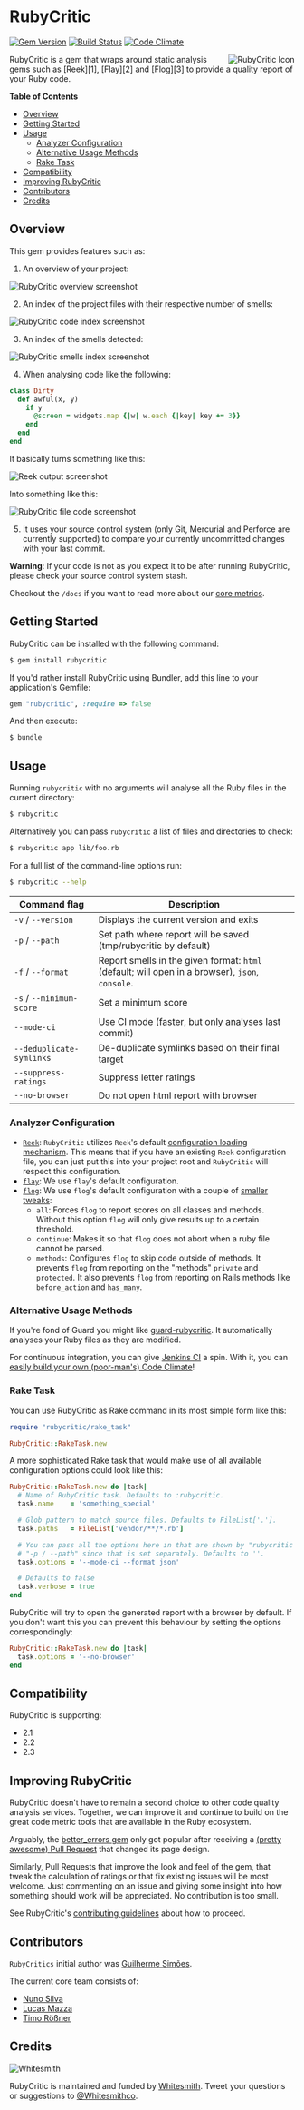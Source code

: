 RubyCritic
==========

[![Gem Version](https://badge.fury.io/rb/rubycritic.svg)](http://badge.fury.io/rb/rubycritic)
[![Build Status](https://travis-ci.org/whitesmith/rubycritic.svg?branch=master)](https://travis-ci.org/whitesmith/rubycritic)
[![Code Climate](https://codeclimate.com/github/whitesmith/rubycritic/badges/gpa.svg)](https://codeclimate.com/github/whitesmith/rubycritic)

<img src="/images/logo.png" alt="RubyCritic Icon" align="right" />
RubyCritic is a gem that wraps around static analysis gems such as [Reek][1], [Flay][2] and [Flog][3] to provide a quality report of your Ruby code.

**Table of Contents**

- [Overview](#overview)
- [Getting Started](#getting-started)
- [Usage](#usage)
  + [Analyzer Configuration](#analyzer-configuration)
  + [Alternative Usage Methods](#alternative-usage-methods)
  + [Rake Task](#rake-task)
- [Compatibility](#compatibility)
- [Improving RubyCritic](#improving-rubyCritic)
- [Contributors](#contributors)
- [Credits](#credits)


## Overview

This gem provides features such as:

1. An overview of your project:

  ![RubyCritic overview screenshot](/images/overview.png)

2. An index of the project files with their respective number of smells:

  ![RubyCritic code index screenshot](/images/code.png)

3. An index of the smells detected:

  ![RubyCritic smells index screenshot](/images/smells.png)

4. When analysing code like the following:

  ```ruby
  class Dirty
    def awful(x, y)
      if y
        @screen = widgets.map {|w| w.each {|key| key += 3}}
      end
    end
  end
  ```

  It basically turns something like this:

  ![Reek output screenshot](/images/reek.png)

  Into something like this:

  ![RubyCritic file code screenshot](/images/smell-details.png)

5. It uses your source control system (only Git, Mercurial and Perforce
  are currently supported) to compare your currently uncommitted
  changes with your last commit.

  **Warning**: If your code is not as you expect it to be after running
  RubyCritic, please check your source control system stash.

Checkout the `/docs` if you want to read more about our [core metrics](./docs/core-metrics.md).


## Getting Started

RubyCritic can be installed with the following command:

```bash
$ gem install rubycritic
```

If you'd rather install RubyCritic using Bundler, add this line to your
application's Gemfile:

```ruby
gem "rubycritic", :require => false
```

And then execute:

```bash
$ bundle
```


## Usage

Running `rubycritic` with no arguments will analyse all the Ruby files in the
current directory:

```bash
$ rubycritic
```

Alternatively you can pass `rubycritic` a list of files and directories to check:

```bash
$ rubycritic app lib/foo.rb
```

For a full list of the command-line options run:

```bash
$ rubycritic --help
```

| Command flag             | Description                                           |
|--------------------------|-------------------------------------------------------|
| `-v` / `--version`       | Displays the current version and exits                |
| `-p` / `--path`          | Set path where report will be saved (tmp/rubycritic by default) |
| `-f` / `--format`        | Report smells in the given format: `html` (default; will open in a browser), `json`, `console`. |
| `-s` / `--minimum-score` | Set a minimum score                                   |
| `--mode-ci`              | Use CI mode (faster, but only analyses last commit)   |
| `--deduplicate-symlinks` | De-duplicate symlinks based on their final target     |
| `--suppress-ratings`     | Suppress letter ratings                               |
| `--no-browser`           | Do not open html report with browser                  |


### Analyzer Configuration

* [`Reek`](https://github.com/troessner/reek): `RubyCritic` utilizes `Reek`'s default [configuration loading mechanism](https://github.com/troessner/reek#configuration-file).
  This means that if you have an existing `Reek` configuration file, you can just put this into your
  project root and `RubyCritic` will respect this configuration.
* [`flay`](https://github.com/seattlerb/flay): We use `flay`'s default configuration.
* [`flog`](https://github.com/seattlerb/flog): We use `flog`'s default configuration with a couple of [smaller tweaks](https://github.com/whitesmith/rubycritic/blob/master/lib/rubycritic/analysers/helpers/flog.rb#L5):
    * `all`: Forces `flog` to report scores on all classes and methods. Without this option `flog` will only give results up to a certain threshold.
    * `continue`: Makes it so that `flog` does not abort when a ruby file cannot be parsed.
    * `methods`: Configures `flog` to skip code outside of methods. It prevents `flog` from reporting on the "methods" `private` and `protected`. It also prevents `flog` from reporting on Rails methods like `before_action` and `has_many`.


### Alternative Usage Methods

If you're fond of Guard you might like [guard-rubycritic][4]. It automatically analyses your Ruby files as they are modified.

For continuous integration, you can give [Jenkins CI][5] a spin. With it, you can [easily build your own (poor-man's) Code Climate][6]!


### Rake Task

You can use RubyCritic as Rake command in its most simple form like this:

```ruby
require "rubycritic/rake_task"

RubyCritic::RakeTask.new
```

A more sophisticated Rake task that would make use of all available configuration options could look like this:

```ruby
RubyCritic::RakeTask.new do |task|
  # Name of RubyCritic task. Defaults to :rubycritic.
  task.name    = 'something_special'

  # Glob pattern to match source files. Defaults to FileList['.'].
  task.paths   = FileList['vendor/**/*.rb']

  # You can pass all the options here in that are shown by "rubycritic -h" except for
  # "-p / --path" since that is set separately. Defaults to ''.
  task.options = '--mode-ci --format json'

  # Defaults to false
  task.verbose = true
end
```

RubyCritic will try to open the generated report with a browser by default. If you don't want this
you can prevent this behaviour by setting the options correspondingly:

```ruby
RubyCritic::RakeTask.new do |task|
  task.options = '--no-browser'
end
```


## Compatibility

RubyCritic is supporting:

* 2.1
* 2.2
* 2.3


## Improving RubyCritic

RubyCritic doesn't have to remain a second choice to other code quality analysis services. Together, we can improve it and continue to build on the great code metric tools that are available in the Ruby ecosystem.

Arguably, the [better_errors gem][7] only got popular after receiving a [(pretty awesome) Pull Request][8] that changed its page design.

Similarly, Pull Requests that improve the look and feel of the gem, that tweak the calculation of ratings or that fix existing issues will be most welcome. Just commenting on an issue and giving some insight into how something should work will be appreciated. No contribution is too small.

See RubyCritic's [contributing guidelines](CONTRIBUTING.md) about how to proceed.


## Contributors


`RubyCritics` initial author was [Guilherme Simões](https://github.com/guilhermesimoes).

The current core team consists of:

* [Nuno Silva](https://github.com/Onumis)
* [Lucas Mazza](https://github.com/lucasmazza)
* [Timo Rößner](https://github.com/troessner)


## Credits

![Whitesmith](/images/whitesmith.png)

RubyCritic is maintained and funded by [Whitesmith][9]. Tweet your questions or suggestions to [@Whitesmithco][10].

[1]: https://github.com/troessner/reek
[2]: https://github.com/seattlerb/flay
[3]: https://github.com/seattlerb/flog
[4]: https://github.com/whitesmith/guard-rubycritic
[5]: http://jenkins-ci.org/
[6]: ./docs/building-own-code-climate.md
[7]: https://github.com/charliesome/better_errors
[8]: https://github.com/charliesome/better_errors/pull/22
[9]: http://www.whitesmith.co/
[10]: https://twitter.com/Whitesmithco

